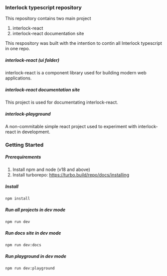 ### Interlock typescript repository
This repository contains two main project
1. interlock-react
2. interlock-react documentation site

This respository was built with the intention to contin all Interlock typescript in one repo.


##### interlock-react (ui folder)
interlock-react is a component library used for building modern web applications.

##### interlock-react documentation site
This project is used for documentating interlock-react.

##### interlock-playground
A non-commitable simple react project used to experiment with interlock-react in development.


### Getting Started
##### Prerequirements
1. Install npm and node (v18 and above)
2. Install turborepo: https://turbo.build/repo/docs/installing


  ##### Install
  ```
  npm install
  ```

  ##### Run all projects in dev mode
  ```
  npm run dev
  ```

  ##### Run docs site in dev mode
  ```
  npm run dev:docs
  ```

  ##### Run playground in dev mode
  ```
  npm run dev:playground
  ```
